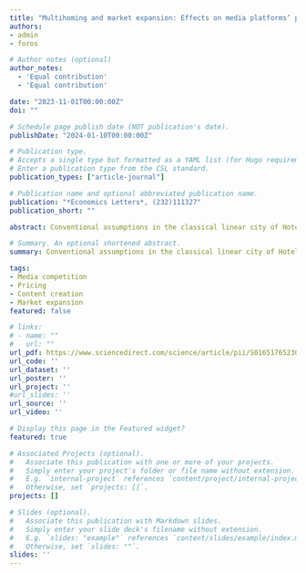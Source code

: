 ```yaml
---
title: "Multihoming and market expansion: Effects on media platforms’ pricing and content creation incentives"
authors:
- admin
- foros

# Author notes (optional)
author_notes:
  - 'Equal contribution'
  - 'Equal contribution'

date: "2023-11-01T00:00:00Z"
doi: ""

# Schedule page publish date (NOT publication's date).
publishDate: "2024-01-10T00:00:00Z"

# Publication type.
# Accepts a single type but formatted as a YAML list (for Hugo requirements).
# Enter a publication type from the CSL standard.
publication_types: ["article-journal"]

# Publication name and optional abbreviated publication name.
publication: "*Economics Letters*, (232)111327"
publication_short: ""

abstract: Conventional assumptions in the classical linear city of Hotelling, the workhorse model in media economics, are (i) that no consumer buys more than one of the goods (they are singlehomers) and (ii) that the market is covered. We relax both assumptions to analyze how exclusive and non-exclusive content affect pricing and profit for media platforms. In contrast to the outcome in a covered market with consumer multihoming, we show that the consumer price in an uncovered market depends on both exclusive and non-exclusive content. If advertisers have a high willingness to pay for exclusive eyeballs, platforms prefer to provide non-exclusive rather than exclusive content.

# Summary. An optional shortened abstract.
summary: Conventional assumptions in the classical linear city of Hotelling, the workhorse model in media economics, are (i) that no consumer buys more than one of the goods (they are singlehomers) and (ii) that the market is covered. We relax both assumptions to analyze how exclusive and non-exclusive content affect pricing and profit for media platforms. In contrast to the outcome in a covered market with consumer multihoming, we show that the consumer price in an uncovered market depends on both exclusive and non-exclusive content. If advertisers have a high willingness to pay for exclusive eyeballs, platforms prefer to provide non-exclusive rather than exclusive content.

tags:
- Media competition
- Pricing 
- Content creation
- Market expansion
featured: false

# links:
# - name: ""
#   url: ""
url_pdf: https://www.sciencedirect.com/science/article/pii/S016517652300352X
url_code: ''
url_dataset: ''
url_poster: ''
url_project: ''
#url_slides: ''
url_source: ''
url_video: ''

# Display this page in the Featured widget?
featured: true

# Associated Projects (optional).
#   Associate this publication with one or more of your projects.
#   Simply enter your project's folder or file name without extension.
#   E.g. `internal-project` references `content/project/internal-project/index.md`.
#   Otherwise, set `projects: []`.
projects: []

# Slides (optional).
#   Associate this publication with Markdown slides.
#   Simply enter your slide deck's filename without extension.
#   E.g. `slides: "example"` references `content/slides/example/index.md`.
#   Otherwise, set `slides: ""`.
slides: ''
---
```


